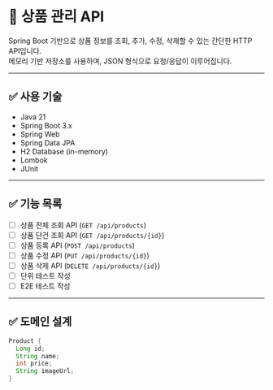 # 🛒 상품 관리 API

Spring Boot 기반으로 상품 정보를 조회, 추가, 수정, 삭제할 수 있는 간단한 HTTP API입니다.  
메모리 기반 저장소를 사용하며, JSON 형식으로 요청/응답이 이루어집니다.

---

## ✅ 사용 기술

- Java 21
- Spring Boot 3.x
- Spring Web
- Spring Data JPA
- H2 Database (in-memory)
- Lombok
- JUnit

---

## ✅ 기능 목록

- [ ] 상품 전체 조회 API (`GET /api/products`)
- [ ] 상품 단건 조회 API (`GET /api/products/{id}`)
- [ ] 상품 등록 API (`POST /api/products`)
- [ ] 상품 수정 API (`PUT /api/products/{id}`)
- [ ] 상품 삭제 API (`DELETE /api/products/{id}`)
- [ ] 단위 테스트 작성
- [ ] E2E 테스트 작성

---

## ✅ 도메인 설계

```java
Product {
  Long id;
  String name;
  int price;
  String imageUrl;
}

